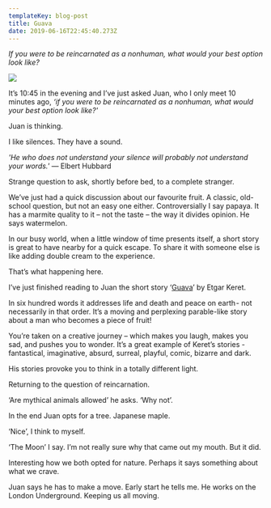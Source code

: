 ```yaml
---
templateKey: blog-post
title: Guava
date: 2019-06-16T22:45:40.273Z
---
```


_If you were to be reincarnated as a nonhuman, what would your best option
look like?_

![](/images/uploads/plane-and-clouds-post-2.jpg)

It’s 10:45 in the evening and I’ve just asked Juan, who I only meet 10 minutes ago, _‘if you were to be reincarnated as a nonhuman, what would your best option look like?'_

Juan is thinking.

I like silences. They have a sound.

_'He who does not understand your silence will probably not understand your words.'_
― Elbert Hubbard

Strange question to ask, shortly before bed, to a complete stranger.

We’ve just had a quick discussion about our favourite fruit. A classic, old-school question, but not an easy one either. Controversially I say papaya. It has a marmite quality to it – not the taste – the way it divides opinion. He says watermelon.

In our busy world, when a little window of time presents itself, a short story is great to have nearby for a quick escape. To share it with someone else is like adding double cream to the experience.

That’s what happening here.

I’ve just finished reading to Juan the short story ‘[Guava](https://electricliterature.com/happy-holidays-from-electric-literature-and-etgar-keret/)’ by Etgar Keret.

In six hundred words it addresses life and death and peace on earth - not necessarily in that order. It’s a moving and perplexing parable-like story about a man who becomes a piece of fruit!

You’re taken on a creative journey – which makes you laugh, makes you sad, and pushes you to wonder. It’s a great example of Keret’s stories - fantastical, imaginative, absurd, surreal, playful, comic, bizarre and dark.

His stories provoke you to think in a totally different light.

Returning to the question of reincarnation.

‘Are mythical animals allowed’ he asks. ‘Why not’.

In the end Juan opts for a tree. Japanese maple.

‘Nice’, I think to myself.

‘The Moon’ I say. I’m not really sure why that came out my mouth. But it did.

Interesting how we both opted for nature. Perhaps it says something about what we crave.

Juan says he has to make a move. Early start he tells me. He works on the London Underground. Keeping us all moving.
